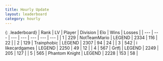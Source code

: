 ```yaml
---
title: Hourly Update
layout: leaderboard
category: hourly
---
```


{: .leaderboard}
| Rank | LV | Player | Division | Elo | Wins | Losses |
| --- | --- | --- | --- | --- | --- | --- |
| <span data-change="0">1</span> | 229 | <span title="ID: 195293">NotTeamMario</span> | LEGEND | <span data-change="0">2334</span> | <span data-change="0">116</span> | <span data-change="0">22</span> |
| <span data-change="0">2</span> | 129 | <span title="ID: 744981">Trainphobic</span> | LEGEND | <span data-change="0">2307</span> | <span data-change="0">94</span> | <span data-change="0">24</span> |
| <span data-change="0">3</span> | 542 | <span title="ID: 700593">i likecardgames</span> | LEGEND | <span data-change="0">2250</span> | <span data-change="0">49</span> | <span data-change="0">12</span> |
| <span data-change="0">4</span> | 567 | <span title="ID: 742306">Grtfj</span> | LEGEND | <span data-change="8">2249</span> | <span data-change="1">205</span> | <span data-change="0">127</span> |
| <span data-change="0">5</span> | 565 | <span title="ID: 742939">Phantom Knight</span> | LEGEND | <span data-change="0">2228</span> | <span data-change="0">153</span> | <span data-change="0">58</span> |